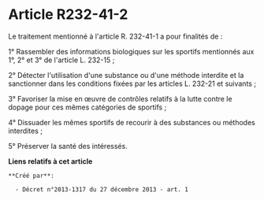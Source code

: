 # Article R232-41-2

Le traitement mentionné à l'article R. 232-41-1 a pour finalités de :

1° Rassembler des informations biologiques sur les sportifs mentionnés aux 1°, 2° et 3° de l'article L. 232-15 ;

2° Détecter l'utilisation d'une substance ou d'une méthode interdite et la sanctionner dans les conditions fixées par les
articles L. 232-21 et suivants ;

3° Favoriser la mise en œuvre de contrôles relatifs à la lutte contre le dopage pour ces mêmes catégories de sportifs ;

4° Dissuader les mêmes sportifs de recourir à des substances ou méthodes interdites ;

5° Préserver la santé des intéressés.

**Liens relatifs à cet article**

	**Créé par**:

	  - Décret n°2013-1317 du 27 décembre 2013 - art. 1
